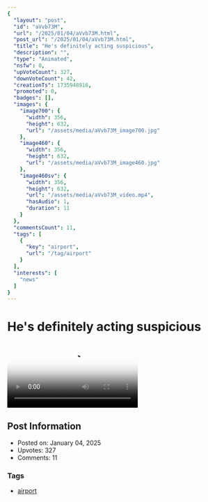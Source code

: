 ```yaml
---
{
  "layout": "post",
  "id": "aVvb73M",
  "url": "/2025/01/04/aVvb73M.html",
  "post_url": "/2025/01/04/aVvb73M.html",
  "title": "He's definitely acting suspicious",
  "description": "",
  "type": "Animated",
  "nsfw": 0,
  "upVoteCount": 327,
  "downVoteCount": 42,
  "creationTs": 1735948916,
  "promoted": 0,
  "badges": [],
  "images": {
    "image700": {
      "width": 356,
      "height": 632,
      "url": "/assets/media/aVvb73M_image700.jpg"
    },
    "image460": {
      "width": 356,
      "height": 632,
      "url": "/assets/media/aVvb73M_image460.jpg"
    },
    "image460sv": {
      "width": 356,
      "height": 632,
      "url": "/assets/media/aVvb73M_video.mp4",
      "hasAudio": 1,
      "duration": 11
    }
  },
  "commentsCount": 11,
  "tags": [
    {
      "key": "airport",
      "url": "/tag/airport"
    }
  ],
  "interests": [
    "news"
  ]
}
---
```


# He's definitely acting suspicious

<video controls playsinline loop poster="/assets/media/aVvb73M_image460.jpg">
  <source src="/assets/media/aVvb73M_video.mp4" type="video/mp4">
  Your browser does not support the video tag.
</video>

## Post Information

- Posted on: January 04, 2025
- Upvotes: 327
- Comments: 11

### Tags

- [airport](/tag/airport)
